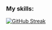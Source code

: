 ### My skills:


[![GitHub Streak](http://github-readme-streak-stats.herokuapp.com?user=alex-bakhteev&theme=dark&background=000000)](https://git.io/streak-stats)
